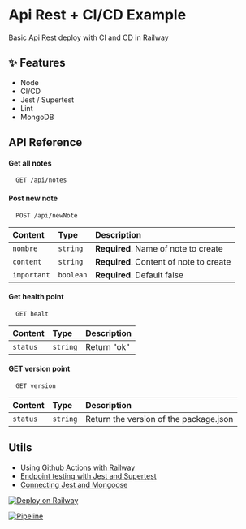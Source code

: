 

# Api Rest + CI/CD Example


Basic Api Rest deploy with CI and CD in Railway 

## ✨ Features
- Node
- CI/CD
- Jest / Supertest
- Lint
- MongoDB


## API Reference

#### Get all notes

```https
  GET /api/notes
```

#### Post new note

```https
  POST /api/newNote
```

| Content | Type     | Description                       |
| :-------- | :------- | :-------------------------------- |
| `nombre`      | `string` | **Required**. Name of note to create |
| `content`      | `string` | **Required**. Content of note to create 
| `important`      | `boolean` | **Required**. Default false |


#### Get health point

```https
  GET healt
```

| Content | Type     | Description                       |
| :-------- | :------- | :-------------------------------- |
| `status` | `string` | Return "ok"

#### GET version point

```https
  GET version
```

| Content | Type     | Description                       |
| :-------- | :------- | :-------------------------------- |
| `status` | `string` | Return the version of the package.json



## Utils

 - [Using Github Actions with Railway](https://blog.railway.app/p/github-actions)
  - [Endpoint testing with Jest and Supertest](https://zellwk.com/blog/jest-and-mongoose/)
 - [Connecting Jest and Mongoose](https://github.com/matiassingers/awesome-readme)


[![Deploy on Railway](https://railway.app/button.svg)](https://railway.app/new/template/ZweBXA)

[![Pipeline](https://github.com/HectorMartinDama/api-cli/actions/workflows/pipeline.yml/badge.svg)](https://github.com/HectorMartinDama/api-cli/actions/workflows/pipeline.yml)